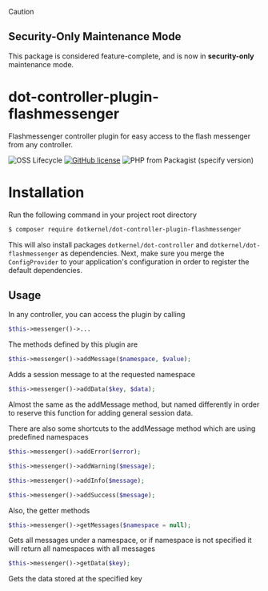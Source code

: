 > [!CAUTION]
> ## Security-Only Maintenance Mode
> 
> This package is considered feature-complete, and is now in **security-only** maintenance mode.
> 
# dot-controller-plugin-flashmessenger

Flashmessenger controller plugin for easy access to the flash messenger from any controller.

![OSS Lifecycle](https://img.shields.io/osslifecycle/dotkernel/dot-controller-plugin-flashmessenger)
[![GitHub license](https://img.shields.io/github/license/dotkernel/dot-controller-plugin-flashmessenger)](https://github.com/dotkernel/dot-controller-plugin-flashmessenger/blob/2.0.1/LICENSE.md)
![PHP from Packagist (specify version)](https://img.shields.io/packagist/php-v/dotkernel/dot-controller-plugin-flashmessenger/2.9.2)


# Installation

Run the following command in your project root directory
```bash
$ composer require dotkernel/dot-controller-plugin-flashmessenger
```

This will also install packages `dotkernel/dot-controller` and `dotkernel/dot-flashmessenger` as dependencies.
Next, make sure you merge the `ConfigProvider` to your application's configuration in order to register the default dependencies.

## Usage

In any controller, you can access the plugin by calling
```php
$this->messenger()->...
```

The methods defined by this plugin are
```php
$this->messenger()->addMessage($namespace, $value);
```
Adds a session message to at the requested namespace

```php
$this->messenger()->addData($key, $data);
```
Almost the same as the addMessage method, but named differently in order to reserve this function for adding general session data.

There are also some shortcuts to the addMessage method which are using predefined namespaces
```php
$this->messenger()->addError($error);

$this->messenger()->addWarning($message);

$this->messenger()->addInfo($message);

$this->messenger()->addSuccess($message);
```

Also, the getter methods
```php
$this->messenger()->getMessages($namespace = null);
```
Gets all messages under a namespace, or if namespace is not specified it will return all namespaces with all messages

```php
$this->messenger()->getData($key);
```
Gets the data stored at the specified key

